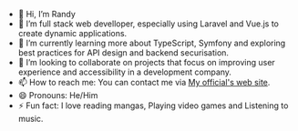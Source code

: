 - 👋 Hi, I’m Randy
- 👀 I’m full stack web develloper, especially using Laravel and Vue.js to create dynamic applications.
- 🌱 I’m currently learning more about TypeScript, Symfony and exploring best practices for API design and backend securisation.
- 💞️ I’m looking to collaborate on projects that focus on improving user experience and accessibility in a development company.
- 📫 How to reach me: You can contact me via [My official's web site](https://randyporfolio.netlify.app).
- 😄 Pronouns: He/Him
- ⚡ Fun fact: I love reading mangas, Playing video games and Listening to music.

